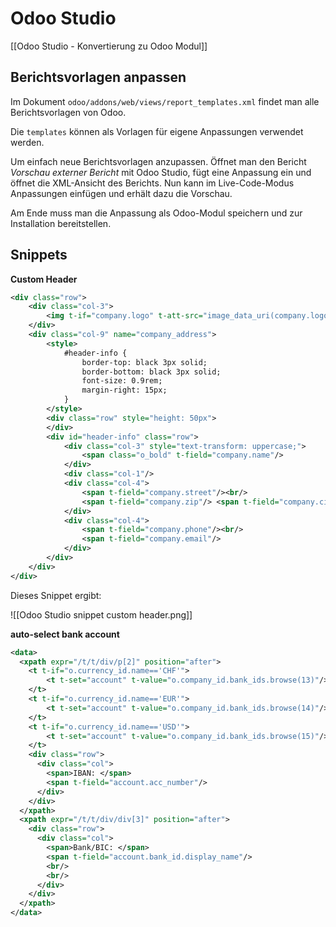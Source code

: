 # Odoo Studio

[[Odoo Studio - Konvertierung zu Odoo Modul]]

## Berichtsvorlagen anpassen

Im Dokument `odoo/addons/web/views/report_templates.xml` findet man alle Berichtsvorlagen von Odoo.

Die `templates` können als Vorlagen für eigene Anpassungen verwendet werden.

Um einfach neue Berichtsvorlagen anzupassen. Öffnet man den Bericht *Vorschau externer Bericht* mit Odoo Studio, fügt eine Anpassung ein und öffnet die XML-Ansicht des Berichts. Nun kann im Live-Code-Modus Anpassungen einfügen und erhält dazu die Vorschau.

Am Ende muss man die Anpassung als Odoo-Modul speichern und zur Installation bereitstellen.

## Snippets

**Custom Header**

```xml
<div class="row">
	<div class="col-3">
		<img t-if="company.logo" t-att-src="image_data_uri(company.logo)" style="max-height: 150px;" alt="Logo"/>
	</div>
	<div class="col-9" name="company_address">
		<style>
			#header-info {
				border-top: black 3px solid;
				border-bottom: black 3px solid;
				font-size: 0.9rem;
				margin-right: 15px;
			}
		</style>
		<div class="row" style="height: 50px">
		</div>
		<div id="header-info" class="row">
			<div class="col-3" style="text-transform: uppercase;">
				<span class="o_bold" t-field="company.name"/>
			</div>
			<div class="col-1"/>
			<div class="col-4">
				<span t-field="company.street"/><br/>
				<span t-field="company.zip"/> <span t-field="company.city"/>
			</div>
			<div class="col-4">
				<span t-field="company.phone"/><br/>
				<span t-field="company.email"/>
			</div>
		</div>
	</div>
</div>
```

Dieses Snippet ergibt:

![[Odoo Studio snippet custom header.png]]

**auto-select bank account**

```xml
<data>
  <xpath expr="/t/t/div/p[2]" position="after">
    <t t-if="o.currency_id.name=='CHF'">
        <t t-set="account" t-value="o.company_id.bank_ids.browse(13)"/>
    </t>
    <t t-if="o.currency_id.name=='EUR'">
        <t t-set="account" t-value="o.company_id.bank_ids.browse(14)"/>
    </t>
    <t t-if="o.currency_id.name=='USD'">
        <t t-set="account" t-value="o.company_id.bank_ids.browse(15)"/>
    </t>
    <div class="row">
      <div class="col">
        <span>IBAN: </span>
        <span t-field="account.acc_number"/>
      </div>
    </div>
  </xpath>
  <xpath expr="/t/t/div/div[3]" position="after">
    <div class="row">
      <div class="col">
        <span>Bank/BIC: </span>
        <span t-field="account.bank_id.display_name"/>
        <br/>
        <br/>
      </div>
    </div>
  </xpath>
</data>
```